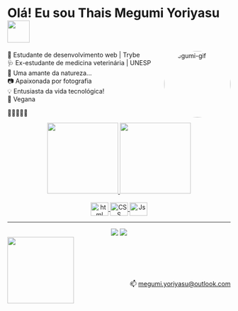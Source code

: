 
# Olá! Eu sou Thais Megumi Yoriyasu <img src="https://media.giphy.com/media/VgCDAzcKvsR6OM0uWg/giphy.gif" width="50">

<img align="right" alt="megumi-gif" height="150" style="border-radius:100px;" src="https://cdn.discordapp.com/attachments/833519060577943613/954483939530137620/wink.gif">

💾 Estudante de desenvolvimento web | Trybe<br>
🩺 Ex-estudante de medicina veterinária | UNESP<br>
🌱 Uma amante da natureza...<br>
📷 Apaixonada por fotografia<br>
💡 Entusiasta da vida tecnológica!<br>
🍙 Vegana<br>

🐶🐶🐶🐭🐰

<div align="center">
  <a href="https://github.com/megumiyoriyasu">
  <img height="160em" src="https://github-readme-stats.vercel.app/api?username=megumiyoriyasu&show_icons=true&theme=dark&include_all_commits=true&count_private=true"/>
  <img height="160em" src="https://github-readme-stats.vercel.app/api/top-langs/?username=megumiyoriyasu&layout=compact&langs_count=7&theme=dark"/>
</div><br>

<div align="center">
  <img align="center" alt="html" height="30" width="40" src="https://cdn.jsdelivr.net/gh/devicons/devicon/icons/html5/html5-plain.svg" />
  <img align="center" alt="CSS" height="30" width="40" src="https://cdn.jsdelivr.net/gh/devicons/devicon/icons/css3/css3-plain.svg">
  <img align="center" alt="Js" height="30" width="40" src="https://cdn.jsdelivr.net/gh/devicons/devicon/icons/javascript/javascript-plain.svg">
</div>
<hr>
<div align="center">
  <a href="https://www.linkedin.com/in/megumiyoriyasu/" target="_blank"><img src="https://img.shields.io/badge/-LinkedIn-%230077B5?style=for-the-badge&logo=linkedin&logoColor=white" target="_blank"></a>
  <a href="https://wa.me/qr/I3NXYDJQE3BBE1" target="_blank"><img src="https://img.shields.io/badge/WhatsApp-25D366?style=for-the-badge&logo=whatsapp&logoColor=white" target="_blank"></a>
</div>

<img align='left' src='https://github.com/Rishit-dagli/Rishit-dagli/blob/master/images/octocat-anime.gif' width='150"'>

  <br><br><br><br><p align="right">📫 megumi.yoriyasu@outlook.com</p>
